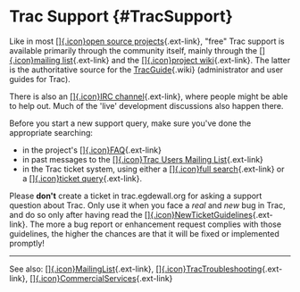 Trac Support {#TracSupport}
============

Like in most [[​]{.icon}open source
projects](http://www.opensource.org/){.ext-link}, "free" Trac support is
available primarily through the community itself, mainly through the
[[​]{.icon}mailing
list](http://trac.edgewall.org/intertrac/MailingList "MailingList in Trac project trac"){.ext-link}
and the [[​]{.icon}project
wiki](http://trac.edgewall.org/intertrac/ "Trac project trac"){.ext-link}.
The latter is the authoritative source for the
[TracGuide](https://docs.pagure.org/sssd-test2/TracGuide.html){.wiki}
(administrator and user guides for Trac).

There is also an [[​]{.icon}IRC
channel](http://trac.edgewall.org/intertrac/IrcChannel "IrcChannel in Trac project trac"){.ext-link},
where people might be able to help out. Much of the 'live' development
discussions also happen there.

Before you start a new support query, make sure you've done the
appropriate searching:

-   in the project's
    [[​]{.icon}FAQ](http://trac.edgewall.org/intertrac/TracFaq "TracFaq in Trac project trac"){.ext-link}
-   in past messages to the [[​]{.icon}Trac Users Mailing
    List](http://groups.google.com/group/trac-users){.ext-link}
-   in the Trac ticket system, using either a [[​]{.icon}full
    search](http://trac.edgewall.org/intertrac/search%3A%3Fq%3D%26ticket%3Don%26wiki%3Don "search:?q=&ticket=on&wiki=on in Trac project trac"){.ext-link}
    or a [[​]{.icon}ticket
    query](http://trac.edgewall.org/intertrac/query%3A "query: in Trac project trac"){.ext-link}.

Please **don't** create a ticket in trac.egdewall.org for asking a
support question about Trac. Only use it when you face a *real* and
*new* bug in Trac, and do so only after having read the
[[​]{.icon}NewTicketGuidelines](http://trac.edgewall.org/intertrac/NewTicketGuidelines "NewTicketGuidelines in Trac project trac"){.ext-link}.
The more a bug report or enhancement request complies with those
guidelines, the higher the chances are that it will be fixed or
implemented promptly!

------------------------------------------------------------------------

See also:
[[​]{.icon}MailingList](http://trac.edgewall.org/intertrac/MailingList "MailingList in Trac project trac"){.ext-link},
[[​]{.icon}TracTroubleshooting](http://trac.edgewall.org/intertrac/TracTroubleshooting "TracTroubleshooting in Trac project trac"){.ext-link},
[[​]{.icon}CommercialServices](http://trac.edgewall.org/intertrac/CommercialServices "CommercialServices in Trac project trac"){.ext-link}
